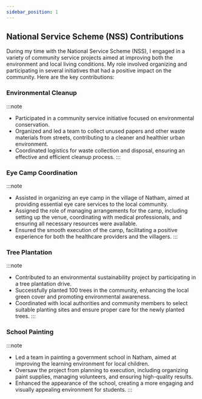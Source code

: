 ```yaml
---
sidebar_position: 1
---
```


## National Service Scheme (NSS) Contributions

During my time with the National Service Scheme (NSS), I engaged in a variety of community service projects aimed at improving both the environment and local living conditions. My role involved organizing and participating in several initiatives that had a positive impact on the community. Here are the key contributions:

### Environmental Cleanup

:::note
- Participated in a community service initiative focused on environmental conservation.
- Organized and led a team to collect unused papers and other waste materials from streets, contributing to a cleaner and healthier urban environment.
- Coordinated logistics for waste collection and disposal, ensuring an effective and efficient cleanup process.
:::

### Eye Camp Coordination

:::note
- Assisted in organizing an eye camp in the village of Natham, aimed at providing essential eye care services to the local community.
- Assigned the role of managing arrangements for the camp, including setting up the venue, coordinating with medical professionals, and ensuring all necessary resources were available.
- Ensured the smooth execution of the camp, facilitating a positive experience for both the healthcare providers and the villagers.
:::

### Tree Plantation

:::note
- Contributed to an environmental sustainability project by participating in a tree plantation drive.
- Successfully planted 100 trees in the community, enhancing the local green cover and promoting environmental awareness.
- Coordinated with local authorities and community members to select suitable planting sites and ensure proper care for the newly planted trees.
:::

### School Painting

:::note
- Led a team in painting a government school in Natham, aimed at improving the learning environment for local children.
- Oversaw the project from planning to execution, including organizing paint supplies, managing volunteers, and ensuring high-quality results.
- Enhanced the appearance of the school, creating a more engaging and visually appealing environment for students.
:::
